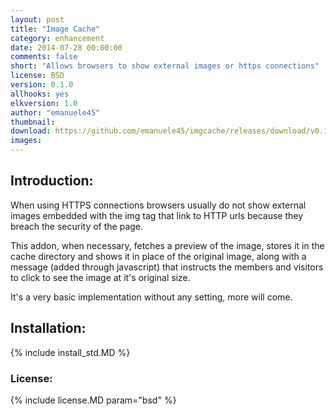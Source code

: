 ```yaml
---
layout: post
title: "Image Cache"
category: enhancement
date: 2014-07-28 00:00:00
comments: false
short: "Allows browsers to show external images or https connections"
license: BSD
version: 0.1.0
allhooks: yes
elkversion: 1.0
author: "emanuele45"
thumbnail:
download: https://github.com/emanuele45/imgcache/releases/download/v0.1.0/imgcache_0-1-0.zip
images:
---
```


## Introduction:
When using HTTPS connections browsers usually do not show external images embedded with the img tag that link to HTTP urls because they breach the security of the page.

This addon, when necessary, fetches a preview of the image, stores it in the cache directory and shows it in place of the original image, along with a message (added through javascript) that instructs the members and visitors to click to see the image at it's original size.

It's a very basic implementation without any setting, more will come.

## Installation:
{% include install_std.MD %}

### License:
{% include license.MD param="bsd" %}